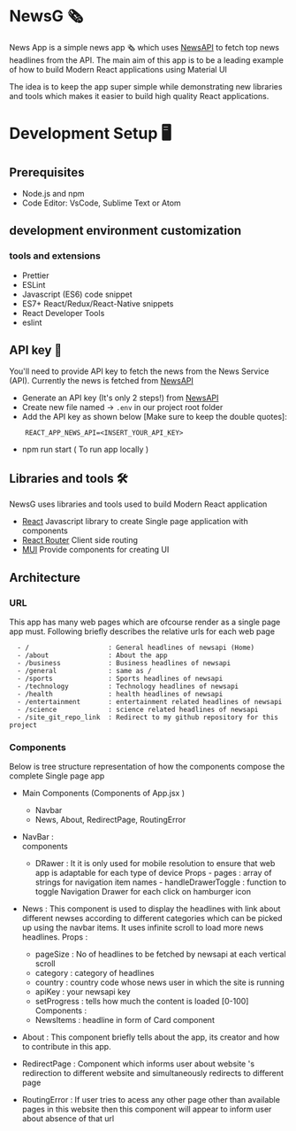 # NewsG 🗞

News App is a simple news app 🗞️ which uses [NewsAPI](https://newsapi.org/) to fetch top news headlines from the API. The main aim of this app is to be a leading example of how to build Modern React applications using Material UI

The idea is to keep the app super simple while demonstrating new libraries and tools which makes it easier to build high quality React applications.


# Development Setup 🖥

## Prerequisites 
- Node.js and npm
- Code Editor: VsCode, Sublime Text or Atom
## development environment customization 
### tools and extensions 
- Prettier
- ESLint
- Javascript (ES6) code snippet
- ES7+ React/Redux/React-Native snippets
- React Developer Tools
- eslint


## API key 🔑
You'll need to provide API key to fetch the news from the News Service (API). Currently the news is fetched from [NewsAPI](https://newsapi.org/)

- Generate an API key (It's only 2 steps!) from [NewsAPI](https://newsapi.org/)
- Create new file named -> `.env` in our project root folder
- Add the API key as shown below [Make sure to keep the double quotes]:
```
    REACT_APP_NEWS_API=<INSERT_YOUR_API_KEY>
```
- npm run start ( To run app locally )



## Libraries and tools 🛠

NewsG uses libraries and tools used to build Modern React application

- [React](https://react.dev/) Javascript library to create Single page application with components
- [React Router](https://reactrouter.com/en/main) Client side routing
- [MUI](https://mui.com/) Provide components for creating UI


## Architecture


### URL 
This app has many web pages which are ofcourse render as a single page app must. Following briefly describes the relative urls for each web page 
```
  - /                    : General headlines of newsapi (Home) 
  - /about               : About the app
  - /business            : Business headlines of newsapi 
  - /general             : same as / 
  - /sports              : Sports headlines of newsapi 
  - /technology          : Technology headlines of newsapi 
  - /health              : health headlines of newsapi 
  - /entertainment       : entertainment related headlines of newsapi 
  - /science             : science related headlines of newsapi 
  - /site_git_repo_link  : Redirect to my github repository for this project   
  ```

### Components  
Below is tree structure representation of how the components compose the complete Single page app 
- Main Components (Components of App.jsx )
   - Navbar 
   - News, About, RedirectPage, RoutingError  

- NavBar :  
  components
  - DRawer :
       It it is only used for mobile resolution to ensure that web app is adaptable for each type of device 
        Props
           - pages : array of strings for navigation item names 
           - handleDrawerToggle : function to toggle Navigation Drawer for each click on hamburger icon
           
- News : 
  This component is used to display the headlines with link about different newses according to different categories which can be picked up using the navbar items. It uses infinite scroll to load more news headlines. 
  Props : 
    - pageSize    : No of headlines to be fetched by newsapi at each vertical scroll 
    - category    : category of headlines 
    - country     : country code whose news user in which the site is running 
    - apiKey      : your newsapi key 
    - setProgress : tells how much the content is loaded [0-100]  
  Components : 
     - NewsItems : headline in form of Card component   

- About : 
   This component briefly tells about the app, its creator and how to contribute in this app. 

- RedirectPage : Component which informs user about website 's redirection to different website and simultaneously redirects to different page  

- RoutingError : If user tries to acess any other page other than available pages in this website then this component will appear to inform user about absence of that url 
